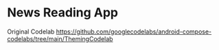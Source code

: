 # News Reading App

Original Codelab
https://github.com/googlecodelabs/android-compose-codelabs/tree/main/ThemingCodelab